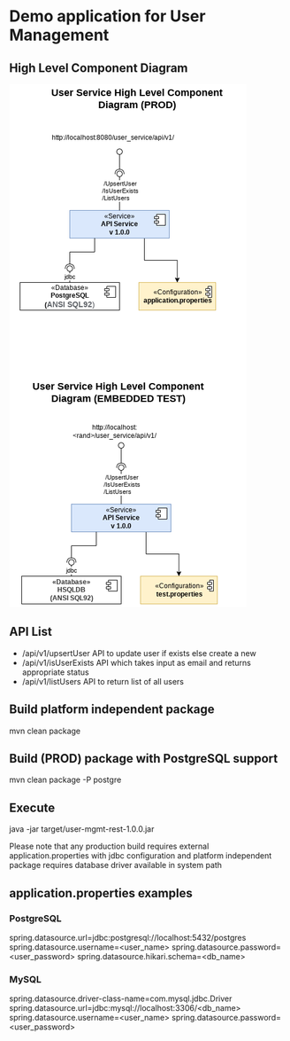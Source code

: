 # Demo application for User Management

## High Level Component Diagram

![High Level Component Diagram](https://raw.githubusercontent.com/ipeonte/UserManagementDemo/master/doc/HighLevelComponent.png)

## API List

- /api/v1/upsertUser API to update user if exists else create a new
- /api/v1/isUserExists API which takes input as email and returns appropriate status
- /api/v1/listUsers API to return list of all users

## Build platform independent package

  mvn clean package
  
## Build (PROD) package with PostgreSQL support

  mvn clean package -P postgre
  
## Execute

  java -jar target/user-mgmt-rest-1.0.0.jar
  
Please note that any production build requires external application.properties with jdbc configuration and platform independent package requires database driver available in system path 
  
## application.properties examples

### PostgreSQL

  spring.datasource.url=jdbc:postgresql://localhost:5432/postgres
  spring.datasource.username=<user_name>
  spring.datasource.password=<user_password>
  spring.datasource.hikari.schema=<db_name>

### MySQL

  spring.datasource.driver-class-name=com.mysql.jdbc.Driver
  spring.datasource.url=jdbc:mysql://localhost:3306/<db_name>
  spring.datasource.username=<user_name>
  spring.datasource.password=<user_password>